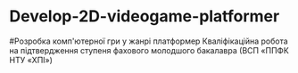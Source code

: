 # Develop-2D-videogame-platformer
#Розробка комп'ютерної гри у жанрі платформер
Кваліфікаційна робота на підтвердження ступеня фахового молодшого бакалавра (ВСП «ППФК НТУ «ХПІ»)
